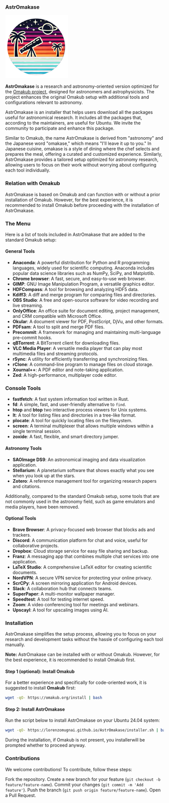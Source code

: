 ### AstrOmakase

<img src="content/icon.png" alt="content/icon.png" width="200"/>

<!-- ![Ubuntu OS](https://img.shields.io/badge/Ubuntu%20OS-24.04-green?style=flat&logo=ubuntu)
![Version](https://img.shields.io/badge/Version-0.1.0-blue?style=flat) -->

**AstrOmakase** is a research and astronomy-oriented version optimized for the [Omakub project](https://github.com/basecamp/omakub), designed for astronomers and astrophysicists. The project enhances the original Omakub setup with additional tools and configurations relevant to astronomy.

AstrOmakase is an installer that helps users download all the packages useful for astronomical research. It includes all the packages that, according to the maintainers, are useful for Ubuntu. We invite the community to participate and enhance this package.


Similar to Omakub, the name AstrOmakase is derived from "astronomy" and the Japanese word "omakase," which means "I'll leave it up to you." In Japanese cuisine, omakase is a style of dining where the chef selects and prepares the meal, offering a curated and customized experience. Similarly, AstrOmakase provides a tailored setup optimized for astronomy research, allowing users to focus on their work without worrying about configuring each tool individually.


### Relation with Omakub

AstrOmakase is based on Omakub and can function with or without a prior installation of Omakub. However, for the best experience, it is recommended to install Omakub before proceeding with the installation of AstrOmakase.

### The Menu

Here is a list of tools included in AstrOmakase that are added to the standard Omakub setup:

#### General Tools

- **Anaconda**: A powerful distribution for Python and R programming languages, widely used for scientific computing. Anaconda includes popular data science libraries such as NumPy, SciPy, and Matplotlib.
- **Chrome browser**: A fast, secure, and easy-to-use web browser.
- **GIMP**: GNU Image Manipulation Program, a versatile graphics editor.
- **HDFCompass**: A tool for browsing and analyzing HDF5 data.
- **Kdiff3**: A diff and merge program for comparing files and directories.
- **OBS Studio**: A free and open-source software for video recording and live streaming.
- **OnlyOffice**: An office suite for document editing, project management, and CRM compatible with Microsoft Office.
- **Okular**: A document viewer for PDF, PostScript, DjVu, and other formats.
- **PDFsam**: A tool to split and merge PDF files.
- **Precommit**: A framework for managing and maintaining multi-language pre-commit hooks.
- **qBTorrent**: A BitTorrent client for downloading files.
- **VLC Media Player**: A versatile media player that can play most multimedia files and streaming protocols.
- **rSync**: A utility for efficiently transferring and synchronizing files.
- **rClone**: A command-line program to manage files on cloud storage.
- **Xournal++**: A PDF editor and note-taking application.
- **Zed**: A high-performance, multiplayer code editor.

### Console Tools

- **fastfetch**: A fast system information tool written in Rust.
- **fd**: A simple, fast, and user-friendly alternative to `find`.
- **htop** and **btop** two interactive process viewers for Unix systems.
- **lt**: A tool for listing files and directories in a tree-like format.
- **plocate**: A tool for quickly locating files on the filesystem.
- **screen**: A terminal multiplexer that allows multiple windows within a single terminal session.
- **zoxide**: A fast, flexible, and smart directory jumper.

#### Astronomy Tools

- **SAOImage DS9**: An astronomical imaging and data visualization application.
- **Stellarium**: A planetarium software that shows exactly what you see when you look up at the stars.
- **Zotero**: A reference management tool for organizing research papers and citations.

Additionally, compared to the standard Omakub setup, some tools that are not commonly used in the astronomy field, such as game emulators and media players, have been removed.

#### Optional Tools

- **Brave Browser**: A privacy-focused web browser that blocks ads and trackers.
- **Discord**: A communication platform for chat and voice, useful for collaborative projects.
- **Dropbox**: Cloud storage service for easy file sharing and backup.
- **Franz**: A messaging app that combines multiple chat services into one application.
- **LaTeX Studio**: A comprehensive LaTeX editor for creating scientific documents.
- **NordVPN**: A secure VPN service for protecting your online privacy.
- **ScrCPy**: A screen mirroring application for Android devices.
- **Slack**: A collaboration hub that connects teams.
- **SuperPaper**: A multi-monitor wallpaper manager.
- **Speedtest**: A tool for testing internet speed.
- **Zoom**: A video conferencing tool for meetings and webinars.
- **Upscayl**: A tool for upscaling images using AI.

### Installation

AstrOmakase simplifies the setup process, allowing you to focus on your research and development tasks without the hassle of configuring each tool manually.

**Note:** AstrOmakase can be installed with or without Omakub. However, for the best experience, it is recommended to install Omakub first.

#### Step 1 (optional): Install Omakub

For a better experience and specifically for code-oriented work, it is suggested to install **Omakub** first:

```bash
wget -qO- https://omakub.org/install | bash
```

#### Step 2: Install AstrOmakase

Run the script below to install AstrOmakase on your Ubuntu 24.04 system:

```bash
wget -qO- https://lorenzomugnai.github.io/AstrOmakase/installer.sh | bash
```

During the installation, if Omakub is not present, you installerwill be prompted whether to proceed anyway.

### Contributions
We welcome contributions! To contribute, follow these steps:

Fork the repository.
Create a new branch for your feature (`git checkout -b feature/feature-name`).
Commit your changes (`git commit -m 'Add feature'`).
Push the branch (`git push origin feature/feature-name`).
Open a Pull Request.
